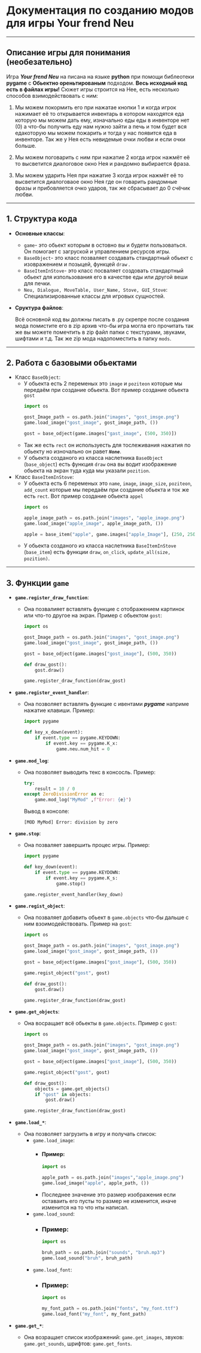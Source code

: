 # Документация по созданию модов для игры Your frend Neu

---

## Описание игры для понимания (необезательно)
Игра **_Your frend Neu_** на писана на языке **python** при помощи библеотеки **pygame** с **Обьектно ореньтированым** подходом. **Весь исходный код есть в файлах игры!** Сюжет игры строится на Нее, есть несколько способов взимодействовать с ним:

1. Мы можем покормить его при нажатае кнопки 1 и когда игрок нажимает её то открывается инвентарь в котором находятся еда которую мы можем дать ему, изначально еды еды в инвенторе нет (0) а что-бы получить еду нам нужно зайти а печь и том будет вся едакоторую мы можем пожарить и тогда у нас появится еда в инвенторе. Так же у Нея есть невидемые очки любви и если очки больше.

2. Мы можем поговарить с ним при нажатие 2 когда игрок нажмёт её то высветится диалоговое окно Нея и рандомно выбирается фраза.

3. Мы можем ударить Нея при нажатие 3 когда игрок нажмёт её то высветится диалоговаое окно Нея где он говарить рандомные фразы и прибовляется очко ударов, так же сбрасывает до 0 счёчик любви.

---

## 1. Структура кода
- **Основные классы**:
    - `game`- это обьект которым в остовно вы и будети пользоваться. Он помогает с загруской и управлением ресурсов игры.
    - `BaseObject`- это класс позваляет создавать стандартный обьект с изовражением и позыцей, функцей `draw` .
    - `BaseItemInStove`- это класс посваляет создовать стандартный обьект для изпользования его в качестве еды или другой веши для печки.
    - `Neu, Dialogue, MoveTable, User_Name, Stove, GUI_Stove`: Специализированные классы для игровых сущностей.
  
- **Сруктура файлов**:
    
    Всё основной код вы должны писать в .py скрепре после создания мода помистите его в zip архив что-бы игра могла его прочитать так же вы можете помечтить в zip файл папки с текстурами, звуками, шифтами и т.д.
    Так же zip мода надопоместить в папку `mods`.

---

## 2. Работа с базовыми обьектами
- Класс `BaseObject`:
    - У обьекта есть 2 переменых это `image` и `poziteon` которые мы передаём при создание обьекта. Вот пример создание обьекта `gost`
        ```python
        import os

        gost_Image_path = os.path.join("images", "gost_imsge.png")
        game.load_image("gost_image", gost_image_path, ())

        gost = base_odject(game.images["gast_image", (500, 350)])
        ```
    - Так же есть `rect` он используесть для тослеживания нажатия по обьекту но изночально он равет ___`None`___.
    - У обьекта созданого из класса наслетника `BaseObject` (`base_object`) есть функция `draw` она вы водит изображение обьекта на экран туда куда мы указали `pozition`.
- Класс `BaseItemInStove`:
    - У обьекта есть 6 переменых это `name`, `image`, `image_size`, `poziteon`, `add_count` которые мы передаём при создание обьекта и ток же есть `rect`. Вот пример создание обьекта `appel`
        ```python
        import os

        apple_image_path = os.path.join("images", "apple_image.png")
        game.load_image("apple_image", apple_image_path, ())

        apple = base_item("apple", game.images["apple_Image"], (250, 250), (350, 50), 1)
        ```
    - У обьекта созданого из класса наслетника `BaseItemInStove` (`base_item`) есть функции `draw`, `on_click`, `update_all(size, pozition)`.
  
---

## 3. Функции `game`
- __`game.register_draw_function`__:
    - Она позвалияет вставлять функцие с отображением картинок или что-то другое на экран. Пример c обьектом `gost`:
        ```python
        import os

        gost_Image_path = os.path.join("images", "gost_image.png")
        game.load_image("gost_image", gost_image_path, ())

        gost = base_odject(game.images["gost_image"], (500, 350))

        def draw_gost():
            gost.draw()

        game.register_draw_function(draw_gost)
        ```
- __`game.register_event_handler`__:
    - Она позволяет вставлять функцие с ивентами *__pygame__* наприме нажатие клавиши. Пример:
        ```python
        import pygame

        def key_x_down(event):
            if event.type == pygame.KEYDOWN:
                if event.key == pygame.K_x:
                    game.neu.num_hit = 0
        ```
- __`game.mod_log`__:
    - Она позволяет выводить текс в консосль. Пример:
        ```python
        try:
            result = 10 / 0
        except ZeroDivisionError as e:
            game.mod_log("MyMod" ,f"Error: {e}")
        ```
        Вывод в консоле:
        ```
        [MOD MyMod] Error: division by zero
        ```

- __`game.stop`__:
    - Она позваляет завершить процес игры. Пример:
        ```python
        import pygame

        def key_down(event):
            if event.type == pygame.KEYDOWN:
                if event.key == pygame.K_s:
                    game.stop()
        
        game.register_event_handler(key_down)
        ```

- __`game.regist_object`__:
    - Она позваляет добавить обьект в `game.objects` что-бы дальше с ним взоимодействовать. Пример на `gost`:
        ```python
        import os

        gost_Image_path = os.path.join("images", "gost_image.png")
        game.load_image("gost_image", gost_image_path, ())

        gost = base_odject(game.images["gost_image"], (500, 350))

        game.regist_object("gost", gost)

        def draw_gost():
            gost.draw()

        game.register_draw_function(draw_gost)
        ```

- __`game.get_objects`__:
    - Она восращает всё обьекты в `game.objects`. Пример с `gost`:
        ```python
        import os

        gost_Image_path = os.path.join("images", "gost_image.png")
        game.load_image("gost_image", gost_image_path, ())

        gost = base_odject(game.images["gost_image"], (500, 350))

        game.regist_object("gost", gost)

        def draw_gost():
            objects = game.get_objects()
            if "gost" in objects:
                gost.draw()

        game.register_draw_function(draw_gost)
        ```
- __`game.load_*`__:
    - Она позволяет загрузить в игру и получать список:
        - `game.load_image`:
            - #### Пример:
                ```python
                import os

                apple_path = os.path.join("images","apple_image.png")
                game.load_image("apple", apple_path, ())
                ```
            - Последнее значение это размер изображения если оставаить его пусты то размер не изменится, иначе изменится на то что нты написал.
        - `game.load_sound`:
            - ### Пример:
                ```python
                import os

                bruh_path = os.path.join("sounds", "bruh.mp3")
                game.load_sound("bruh", bruh_path)
                ```
        - `game.load_font`:
            - ### Пример:
                ```python
                import os

                my_font_path = os.path.join("fonts", "my_font.ttf")
                game.load_font("my_font", my_font_path)
                ```
- __`game.get_*`__:
    - Она возращает список изображений: `game.get_images`, звуков: `game.get_sounds`, шрифтов: `game.get_fonts`.